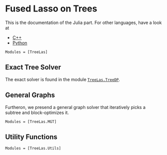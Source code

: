 Fused Lasso on Trees
==================

This is the documentation of the Julia part.
For other languages, have a look at
- [C++](./cxx/index.html)
- [Python](./python/index.html)


```@autodocs
Modules = [TreeLas]
```

Exact Tree Solver
----------------

The exact solver is found in the module [`TreeLas.TreeDP`](@ref).


General Graphs
--------------

Furtheron, we presend a general graph solver that iteratively picks a subtree and block-optimizes it.
```@autodocs
Modules = [TreeLas.MGT]
```


Utility Functions
----------------

```@autodocs
Modules = [TreeLas.Utils]
```

